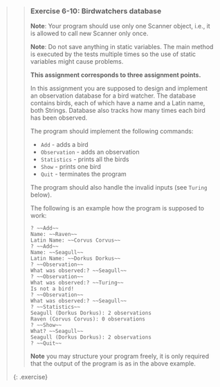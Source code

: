 >> ### Exercise 6-10: Birdwatchers database
>>
>> **Note**: Your program should use only one Scanner object, i.e., it is allowed to call new Scanner only once.
>>
>> **Note**: Do not save anything in static variables. The main method is executed by the tests multiple times so the use of static variables might cause problems.
>>
>> **This assignment corresponds to three assignment points.**
>>
>> In this assignment you are supposed to design and implement an observation database for a bird watcher. The database contains birds, each of which have a name and a Latin name, both Strings. Database also tracks how many times each bird has been observed.
>>
>> The program should implement the following commands:
>>
>> - `Add` - adds a bird
>> - `Observation` - adds an observation
>> - `Statistics` - prints all the birds
>> - `Show` - prints one bird
>> - `Quit` - terminates the program
>>
>> The program should also handle the invalid inputs (see `Turing` below).
>>
>> The following is an example how the program is supposed to work:
>>
>>```output
>> ? ~~Add~~
>> Name: ~~Raven~~
>> Latin Name: ~~Corvus Corvus~~
>> ? ~~Add~~
>> Name: ~~Seagull~~
>> Latin Name: ~~Dorkus Dorkus~~
>> ? ~~Observation~~
>> What was observed:? ~~Seagull~~
>> ? ~~Observation~~
>> What was observed:? ~~Turing~~
>> Is not a bird!
>> ? ~~Observation~~
>> What was observed:? ~~Seagull~~
>> ? ~~Statistics~~
>> Seagull (Dorkus Dorkus): 2 observations
>> Raven (Corvus Corvus): 0 observations
>> ? ~~Show~~
>> What? ~~Seagull~~
>> Seagull (Dorkus Dorkus): 2 observations
>> ? ~~Quit~~
>>```
>>
>> **Note** you may structure your program freely, it is only required that the output of the program is as in the above example.
>>
>{: .exercise}
